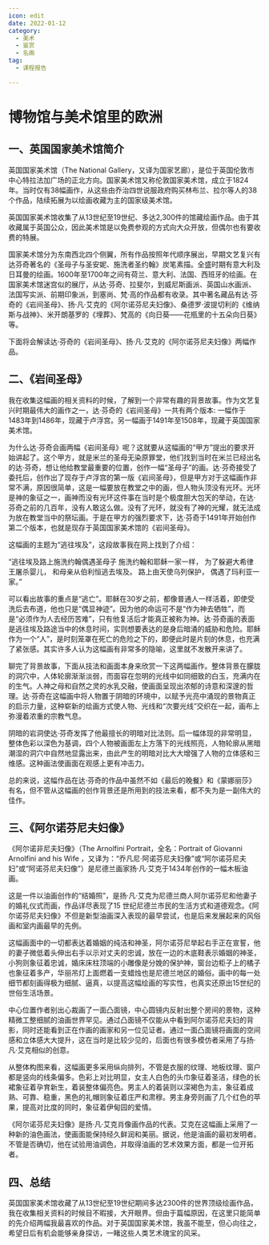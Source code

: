 ```yaml
---
icon: edit
date: 2022-01-12
category:
  - 美术
  - 鉴赏
  - 名画
tag:
  - 课程报告

---
```


# 博物馆与美术馆里的欧洲

## 一、英国国家美术馆简介

英国国家美术馆（The National Gallery，又译为国家艺廊），是位于英国伦敦市中心特拉法加广场的正北方向。国家美术馆又称伦敦国家美术馆，成立于1824年。当时仅有38幅画作，从这些由乔治四世说服政府购买林布兰、拉尔等人的38个作品，陆续拓展为以绘画收藏为主的国家级美术馆。

英国国家美术馆收集了从13世纪至19世纪、多达2,300件的馆藏绘画作品。由于其收藏属于英国公众，因此美术馆是以免费参观的方式向大众开放，但偶尔也有要收费的特展。

国家美术馆分为东南西北四个侧翼，所有作品按照年代顺序展出，早期文艺复兴有达芬奇著名的《圣母子与圣安妮、施洗者圣约翰》炭笔素描。全盛时期有意大利及日耳曼的绘画。1600年至1700年之间有荷兰、意大利、法国、西班牙的绘画。在国家美术馆迷宫似的展厅，从达·芬奇、拉斐尔，到威尼斯画派、英国山水画派、法国写实派、前期印象派，到塞尚、梵·高的作品都有收录。其中著名藏品有达·芬奇的《岩间圣母》、扬·凡·艾克的《阿尔诺芬尼夫妇像》、桑德罗·波提切利的《维纳斯与战神》、米开朗基罗的《埋葬》、梵高的《向日葵——花瓶里的十五朵向日葵》等。

下面将会解读达·芬奇的《岩间圣母》、扬·凡·艾克的《阿尔诺芬尼夫妇像》两幅作品。

## 二、《岩间圣母》

我在收集这幅画的相关资料的时候，了解到一个非常有趣的背景故事。作为文艺复兴时期最伟大的画作之一，达·芬奇的《岩间圣母》一共有两个版本: 一幅作于1483年到1486年，现藏于卢浮宫。另一幅画于1491年至1508年，现藏于英国国家美术馆。

为什么达·芬奇会画两幅《岩间圣母》呢？这就要从这幅画的“甲方”提出的要求开始讲起了。这个甲方，就是米兰的圣母无染原罪堂，他们找到当时在米兰已经出名的达·芬奇，想让他给教堂最重要的位置，创作一幅“圣母子”的画。达·芬奇接受了委托后，创作出了现存于卢浮宫的第一版《岩间圣母》，但是甲方对于这幅画作非常不满，原因很简单，这是一幅要放在教堂之中的画，但人物头顶没有光环。光环是神的象征之一，画神而没有光环这件事在当时是个极度胆大包天的举动，在达·芬奇之前的几百年，没有人敢这么做。没有了光环，就没有了神的光耀，就无法成为放在教堂当中的祭坛画。于是在甲方的强烈要求下，达·芬奇于1491年开始创作第二个版本，也就是现存于英国国家美术馆的《岩间圣母》。

这幅画的主题为“逃往埃及”，这段故事我在网上找到了介绍：

“逃往埃及路上施洗约翰偶遇圣母子
施洗约翰和耶稣一家一样，
为了躲避大希律王屠杀婴儿，
和母亲从伯利恒逃去埃及。
路上由天使乌列保护，
偶遇了玛利亚一家。”

可以看出故事的重点是“逃亡”。耶稣在30岁之前，都像普通人一样活着，即使受洗后去布道，他也只是“偶显神迹”。因为他的命运可不是“作为神去牺牲”，而是“必须作为人去经历苦难”，只有他复活后才能真正被称为神。达·芬奇画的表面是逃往埃及路途当中的休息时间，实则想要表达的是身后暗涌的威胁和危险。耶稣作为一个“人”，是时刻笼罩在死亡的危险之下的，即便此时是片刻的休息，也充满了紧张感。其实许多人认为这幅画有非常多的隐喻，这里就不发散开来讲了。

聊完了背景故事，下面从技法和画面本身来欣赏一下这两幅画作。整体背景在朦胧的洞穴中，人体轮廓渐渐淡弱，而面容在忽明的光线中如同细致的白玉，充满内在的生气。人神之母和自然之灵的水乳交融，使画面呈现出浓郁的诗意和深邃的哲理。达·芬奇在这幅画中将人物置于阴暗的环境中，以赋予光亮中涌现的景物真正的启示力量，这种崭新的绘画方式使人物、光线和“次要光线”交织在一起，画布上弥漫着浓重的宗教气息。

阴暗的岩洞使达·芬奇发挥了他最擅长的明暗对比法则。后一幅体现的非常明显，整体色彩以深色为基调，四个人物被画面左上方落下的光线照亮，人物轮廓从黑暗潮湿的洞穴中自然地显露出来，由此产生的明暗对比大大增强了人物的立体感和三维感。这种画法使画面在观感上更有冲击力。

总的来说，这幅作品在达·芬奇的作品中虽然不如《最后的晚餐》和《蒙娜丽莎》有名，但不管从这幅画的创作背景还是所用到的技法来看，都不失为是一副伟大的佳作。


## 三、《阿尔诺芬尼夫妇像》

《阿尔诺非尼夫妇像》（The Arnolfini Portrait，全名：Portrait of Giovanni Arnolfini and his Wife ，又译为：“乔凡尼·阿诺芬尼夫妇像”或“阿尔诺芬尼夫妇”或“阿诺芬尼夫妇像”）是尼德兰画家扬·凡·艾克于1434年创作的一幅木板油画。

这是一件以油画创作的“结婚照”，是扬·凡·艾克为尼德兰商人阿尔诺芬尼和他妻子的婚礼仪式而画，作品详尽表现了15 世纪尼德兰市民的生活方式和道德观念。《阿尔诺芬尼夫妇像》不但是新型油画深入表现的最早尝试，也是后来发展起来的风俗画和室内画最早的先例。

这幅画面中的一切都表达着婚姻的纯洁和神圣，阿尔诺芬尼举起右手正在宣誓，他的妻子微低着头伸出右手以示对丈夫的忠诚，放在一边的木底鞋表示婚姻的神圣，小狗则象征着忠诚，婚床床柱顶端的小雕像是分娩的保护神，窗台边柜子上的橘子也象征着多产，华丽吊灯上面燃着一支蜡烛也是尼德兰地区的婚俗。画中的每一处细节都刻画得极为细腻、逼真，以提高这幅绘画的写实性，也真实还原出15世纪的世俗生活场景。

中心位置作者别出心裁画了一面凸面镜，中心圆镜内反射出整个房间的景物，这种精微工整细腻的油画世界罕见。通过凸面镜不仅能从中看到阿尔诺芬尼夫妇的背影，同时还能看到正在作画的画家和另一位见证者。通过一面凸面镜将画面的空间感和立体感大大提升，这在当时是比较少见的，后面也有很多模仿者采用了与扬·凡·艾克相似的创意。

从整体构图来看，这幅画更多采用纵向排列，不管是衣服的纹理、地板纹理、窗户都是竖向的线条偏多。色彩上对比明显，女主人白色的头巾象征着圣洁，绿色的长裙象征着孕育新生，着装整体偏亮色。男主人的着装则以深褐色为主，象征着成熟、可靠、稳重，黑色的礼帽则象征着庄严和肃穆。男主身旁则画了几个红色的苹果，提高对比度的同时，象征着伊甸园的爱情。

《阿尔诺芬尼夫妇像》是扬·凡·艾克肖像画作品的代表。艾克在这幅画上采用了一种新的油色画法，使画面能保持经久鲜润和美丽。据说，他是油画的最初发明者。不管是否确切，他在试验用油调色，并取得油画的艺术效果方面，都是一位开拓者。

## 四、总结

英国国家美术馆收藏了从13世纪至19世纪期间多达2300件的世界顶级绘画作品，我在收集相关资料的时候目不暇接，大开眼界。但由于篇幅原因，在这里只能简单的先介绍两幅我最喜欢的作品。对于英国国家美术馆，我虽不能至，但心向往之，希望日后有机会能够亲身探访，一睹这些人类艺术瑰宝的风采。
